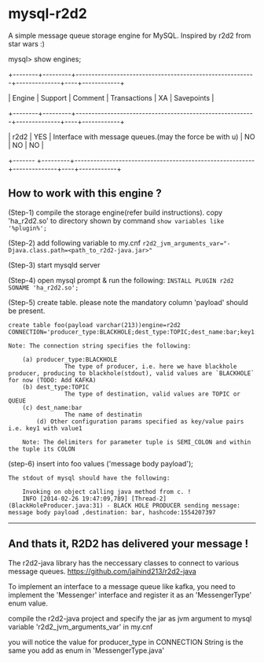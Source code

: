 mysql-r2d2
==========

A simple message queue storage engine for MySQL.  Inspired by r2d2 from star wars :)


mysql> show engines;

+--------+---------+---------------------------------------------------------+--------------+----+------------+

| Engine | Support | Comment                                                 | Transactions | XA | Savepoints |

+--------+---------+---------------------------------------------------------+--------------+----+------------+

| r2d2   | YES     | Interface with message queues.(may the force be with u) | NO           | NO | NO         |

+------- +---------+---------------------------------------------------------+--------------+----+------------+


How to work with this engine ?
-----------------------------

(Step-1) compile the storage engine(refer build instructions). copy 'ha_r2d2.so' to directory shown by command `show variables like '%plugin%';`


(Step-2) add following variable to my.cnf `r2d2_jvm_arguments_var="-Djava.class.path=<path_to_r2d2-java.jar>"`


(Step-3) start mysqld server


(Step-4) open mysql prompt & run the following: `INSTALL PLUGIN r2d2 SONAME 'ha_r2d2.so';`


(Step-5) create table. please note the mandatory column 'payload' should be present. 

	create table foo(payload varchar(213))engine=r2d2  CONNECTION='producer_type:BLACKHOLE;dest_type:TOPIC;dest_name:bar;key1:value1';

	Note: The connection string specifies the following:
	
		(a) producer_type:BLACKHOLE
                    The type of producer, i.e. here we have blackhole producer, producing to blackhole(stdout), valid values are `BLACKHOLE` for now (TODO: Add KAFKA)
 		(b) dest_type:TOPIC 
                    The type of destination, valid values are TOPIC or QUEUE
		(c) dest_name:bar
                    The name of destinatin
	        (d) Other configuration params specified as key/value pairs i.e. key1 with value1
 
        Note: The delimiters for parameter tuple is SEMI_COLON and within the tuple its COLON


(step-6) insert into foo values ('message body payload');
	
	The stdout of mysql should have the following:

        Invoking on object calling java method from c. !
        INFO [2014-02-26 19:47:09,789] [Thread-2] (BlackHoleProducer.java:31) - BLACK HOLE PRODUCER sending message: message body payload ,destination: bar, hashcode:1554207397
 

--------------------------------------------------
And thats it, R2D2 has delivered your message !   
--------------------------------------------------

The r2d2-java library has the neccessary classes to connect to various message queues. 
https://github.com/jaihind213/r2d2-java

To implement an interface to a message queue like kafka, you need to implement the 'Messenger' interface and register it as an 'MessengerType' enum value.

compile the r2d2-java project and specify the jar as jvm argument to mysql variable 'r2d2_jvm_arguments_var' in my.cnf

you will notice the value for producer_type in CONNECTION String is the same you add as enum in 'MessengerType.java' 
